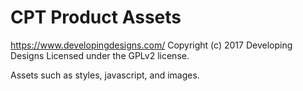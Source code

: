 # CPT Product Assets #
https://www.developingdesigns.com/
Copyright (c) 2017 Developing Designs
Licensed under the GPLv2 license.

Assets such as styles, javascript, and images.
